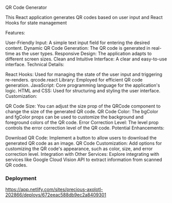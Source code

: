 QR Code Generator

This React application generates QR codes based on user input  and React Hooks for state management

Features:

User-Friendly Input: A simple text input field for entering the desired content.
Dynamic QR Code Generation: The QR code is generated in real-time as the user types.
Responsive Design: The application adapts to different screen sizes.
Clean and Intuitive Interface: A clear and easy-to-use interface.
Technical Details:

React Hooks: Used for managing the state of the user input and triggering re-renders.
qrcode.react Library: Employed for efficient QR code generation.
JavaScript: Core programming language for the application's logic.
HTML and CSS: Used for structuring and styling the user interface.
Customization:

QR Code Size: You can adjust the size prop of the QRCode component to change the size of the generated QR code.
QR Code Color: The bgColor and fgColor props can be used to customize the background and foreground colors of the QR code.
Error Correction Level: The level prop controls the error correction level of the QR code.
Potential Enhancements:

Download QR Code: Implement a button to allow users to download the generated QR code as an image.
QR Code Customization: Add options for customizing the QR code's appearance, such as color, size, and error correction level.
Integration with Other Services: Explore integrating with services like Google Cloud Vision API to extract information from scanned QR codes.

### Deployment

https://app.netlify.com/sites/precious-axolotl-202866/deploys/672eeac588db9ec2a8409301

